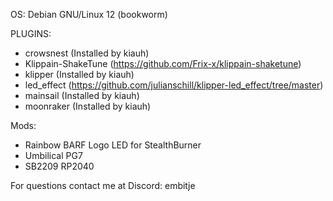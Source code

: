 OS: Debian GNU/Linux 12 (bookworm)

PLUGINS: 
- crowsnest (Installed by kiauh)
- Klippain-ShakeTune (https://github.com/Frix-x/klippain-shaketune)
- klipper (Installed by kiauh)
- led_effect (https://github.com/julianschill/klipper-led_effect/tree/master) 
- mainsail (Installed by kiauh)
- moonraker (Installed by kiauh)


Mods:
- Rainbow BARF Logo LED for StealthBurner
- Umbilical PG7
- SB2209 RP2040 


For questions contact me at Discord: embitje
